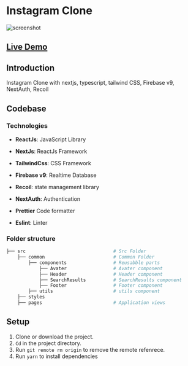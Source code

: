 # Instagram  Clone

![screenshot](https://user-images.githubusercontent.com/88515844/147889737-19f6a710-b866-40fd-a3f6-ec54dce53.png)

## **[Live Demo](https://instagram-clone-ruddy.vercel.app/api/auth/error)**

## Introduction

Instagram Clone with nextjs, typescript, tailwind CSS, Firebase v9, NextAuth, Recoil

## Codebase

### Technologies

- **ReactJs**: JavaScript Library

- **NextJs**: ReactJs Framework

- **TailwindCss**: CSS Framework

- **Firebase v9**: Realtime Database

- **Recoil**: state management library

- **NextAuth**: Authentication

- **Prettier** Code formatter

- **Eslint**: Linter

### Folder structure

```sh
├── src                                # Src Folder
    ├── common                         # Common Folder
        ├── components                 # Reusabble parts
            ├── Avater                 # Avater component
            ├── Header                 # Header component
            ├── SearchResults          # SearchResults component
            ├── Footer                 # Footer component
        ├── utils                      # utils component
    ├── styles
    ├── pages                          # Application views
```

## Setup

1. Clone or download the project.
2. `Cd` in the project directory.
3. Run `git remote rm origin` to remove the remote refenrece.
4. Run `yarn` to install dependencies
